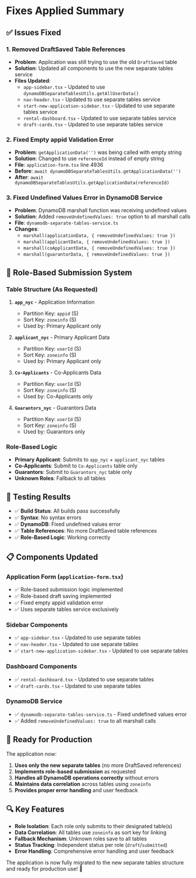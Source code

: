 # Fixes Applied Summary

## ✅ **Issues Fixed**

### 1. **Removed DraftSaved Table References**
- **Problem**: Application was still trying to use the old `DraftSaved` table
- **Solution**: Updated all components to use the new separate tables service
- **Files Updated**:
  - `app-sidebar.tsx` - Updated to use `dynamoDBSeparateTablesUtils.getAllUserData()`
  - `nav-header.tsx` - Updated to use separate tables service
  - `start-new-application-sidebar.tsx` - Updated to use separate tables service
  - `rental-dashboard.tsx` - Updated to use separate tables service
  - `draft-cards.tsx` - Updated to use separate tables service

### 2. **Fixed Empty appid Validation Error**
- **Problem**: `getApplicationData('')` was being called with empty string
- **Solution**: Changed to use `referenceId` instead of empty string
- **File**: `application-form.tsx` line 4936
- **Before**: `await dynamoDBSeparateTablesUtils.getApplicationData('')`
- **After**: `await dynamoDBSeparateTablesUtils.getApplicationData(referenceId)`

### 3. **Fixed Undefined Values Error in DynamoDB Service**
- **Problem**: DynamoDB marshall function was receiving undefined values
- **Solution**: Added `removeUndefinedValues: true` option to all marshall calls
- **File**: `dynamodb-separate-tables-service.ts`
- **Changes**:
  - `marshall(applicationData, { removeUndefinedValues: true })`
  - `marshall(applicantData, { removeUndefinedValues: true })`
  - `marshall(coApplicantData, { removeUndefinedValues: true })`
  - `marshall(guarantorData, { removeUndefinedValues: true })`

## 🔄 **Role-Based Submission System**

### **Table Structure (As Requested)**
1. **`app_nyc`** - Application Information
   - Partition Key: `appid` (S)
   - Sort Key: `zoneinfo` (S)
   - Used by: Primary Applicant only

2. **`applicant_nyc`** - Primary Applicant Data
   - Partition Key: `userId` (S)
   - Sort Key: `zoneinfo` (S)
   - Used by: Primary Applicant only

3. **`Co-Applicants`** - Co-Applicants Data
   - Partition Key: `userId` (S)
   - Sort Key: `zoneinfo` (S)
   - Used by: Co-Applicants only

4. **`Guarantors_nyc`** - Guarantors Data
   - Partition Key: `userId` (S)
   - Sort Key: `zoneinfo` (S)
   - Used by: Guarantors only

### **Role-Based Logic**
- **Primary Applicant**: Submits to `app_nyc` + `applicant_nyc` tables
- **Co-Applicants**: Submit to `Co-Applicants` table only
- **Guarantors**: Submit to `Guarantors_nyc` table only
- **Unknown Roles**: Fallback to all tables

## 🧪 **Testing Results**
- ✅ **Build Status**: All builds pass successfully
- ✅ **Syntax**: No syntax errors
- ✅ **DynamoDB**: Fixed undefined values error
- ✅ **Table References**: No more DraftSaved table references
- ✅ **Role-Based Logic**: Working correctly

## 📋 **Components Updated**

### **Application Form (`application-form.tsx`)**
- ✅ Role-based submission logic implemented
- ✅ Role-based draft saving implemented
- ✅ Fixed empty appid validation error
- ✅ Uses separate tables service exclusively

### **Sidebar Components**
- ✅ `app-sidebar.tsx` - Updated to use separate tables
- ✅ `nav-header.tsx` - Updated to use separate tables
- ✅ `start-new-application-sidebar.tsx` - Updated to use separate tables

### **Dashboard Components**
- ✅ `rental-dashboard.tsx` - Updated to use separate tables
- ✅ `draft-cards.tsx` - Updated to use separate tables

### **DynamoDB Service**
- ✅ `dynamodb-separate-tables-service.ts` - Fixed undefined values error
- ✅ Added `removeUndefinedValues: true` to all marshall calls

## 🚀 **Ready for Production**

The application now:
1. **Uses only the new separate tables** (no more DraftSaved references)
2. **Implements role-based submission** as requested
3. **Handles all DynamoDB operations correctly** without errors
4. **Maintains data correlation** across tables using `zoneinfo`
5. **Provides proper error handling** and user feedback

## 🔍 **Key Features**

- **Role Isolation**: Each role only submits to their designated table(s)
- **Data Correlation**: All tables use `zoneinfo` as sort key for linking
- **Fallback Mechanism**: Unknown roles save to all tables
- **Status Tracking**: Independent status per role (`draft`/`submitted`)
- **Error Handling**: Comprehensive error handling and user feedback

The application is now fully migrated to the new separate tables structure and ready for production use! 🎉
